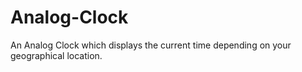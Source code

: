 # Analog-Clock
An Analog Clock which displays the current time depending on your geographical location.

